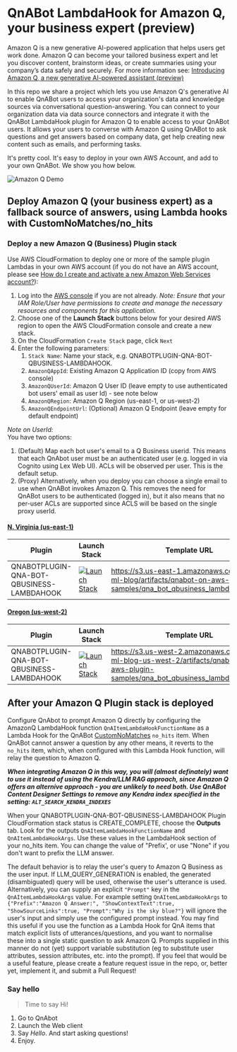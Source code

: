 # QnABot LambdaHook for Amazon Q, your business expert (preview)

Amazon Q is a new generative AI-powered application that helps users get work done. Amazon Q can become your tailored business expert and let you discover content, brainstorm ideas, or create summaries using your company’s data safely and securely. For more information see: [Introducing Amazon Q, a new generative AI-powered assistant (preview)](https://aws.amazon.com/blogs/aws/introducing-amazon-q-a-new-generative-ai-powered-assistant-preview)

In this repo we share a project which lets you use Amazon Q's generative AI to enable QnABot users to access your organization's data and knowledge sources via conversational question-answering. You can connect to your organization data via data source connectors and integrate it with the QnABot LambdaHook plugin for Amazon Q to enable access to your QnABot users. It allows your users to converse with Amazon Q using QnABot to ask questions and get answers based on company data, get help creating new content such as emails, and performing tasks. 

It's pretty cool. It's easy to deploy in your own AWS Account, and add to your own QnABot. We show you how below.

![Amazon Q Demo](../../images/AmazonQLambdaHook.png)

## Deploy Amazon Q (your business expert) as a fallback source of answers, using Lambda hooks with CustomNoMatches/no_hits

### Deploy a new Amazon Q (Business) Plugin stack

Use AWS CloudFormation to deploy one or more of the sample plugin Lambdas in your own AWS account (if you do not have an AWS account, please see [How do I create and activate a new Amazon Web Services account?](https://aws.amazon.com/premiumsupport/knowledge-center/create-and-activate-aws-account/)):

1. Log into the [AWS console](https://console.aws.amazon.com/) if you are not already.
*Note: Ensure that your IAM Role/User have permissions to create and manage the necessary resources and components for this application.*
2. Choose one of the **Launch Stack** buttons below for your desired AWS region to open the AWS CloudFormation console and create a new stack.
3. On the CloudFormation `Create Stack` page, click `Next`
4. Enter the following parameters:
    1. `Stack Name`: Name your stack, e.g. QNABOTPLUGIN-QNA-BOT-QBUSINESS-LAMBDAHOOK.
    2. `AmazonQAppId`: Existing Amazon Q Application ID (copy from AWS console)
    3. `AmazonQUserId`: Amazon Q User ID (leave empty to use authenticated bot users' email as user Id) - see note below
    4. `AmazonQRegion`: Amazon Q Region (us-east-1, or us-west-2)
    5. `AmazonQEndpointUrl`: (Optional) Amazon Q Endpoint (leave empty for default endpoint)

*Note on UserId:*  
You have two options:  
1. (Default) Map each bot user's email to a Q Business userid. This means that each QnAbot user must be an authenticated user (e.g. logged in via Cognito using Lex Web UI). ACLs will be observed per user. This is the default setup.
2. (Proxy) Alternatively, when you deploy you can choose a single email to use when QnABot invokes Amazon Q. This removes the need for QnABot users to be authenticated (logged in), but it also means that no per-user ACLs are supported since ACLS will be based on the single proxy userId.


#### <u>N. Virginia (us-east-1)</u>
Plugin | Launch Stack | Template URL
--- | --- | ---
QNABOTPLUGIN-QNA-BOT-QBUSINESS-LAMBDAHOOK | [![Launch Stack](https://cdn.rawgit.com/buildkite/cloudformation-launch-stack-button-svg/master/launch-stack.svg)](https://us-east-1.console.aws.amazon.com/cloudformation/home?region=us-east-1#/stacks/create/review?templateURL=https://s3.us-east-1.amazonaws.com/aws-ml-blog/artifacts/qnabot-on-aws-plugin-samples/qna_bot_qbusiness_lambdahook.yaml&stackName=QNABOTPLUGIN-QNA-BOT-QBUSINESS-LAMBDAHOOK) | https://s3.us-east-1.amazonaws.com/aws-ml-blog/artifacts/qnabot-on-aws-plugin-samples/qna_bot_qbusiness_lambdahook.yaml

#### <u>Oregon (us-west-2)</u>
Plugin | Launch Stack | Template URL
--- | --- | ---
QNABOTPLUGIN-QNA-BOT-QBUSINESS-LAMBDAHOOK | [![Launch Stack](https://cdn.rawgit.com/buildkite/cloudformation-launch-stack-button-svg/master/launch-stack.svg)](https://us-west-2.console.aws.amazon.com/cloudformation/home?region=us-west-2#/stacks/create/review?templateURL=https://s3.us-west-2.amazonaws.com/aws-ml-blog-us-west-2/artifacts/qnabot-on-aws-plugin-samples/qna_bot_qbusiness_lambdahook.yaml&stackName=QNABOTPLUGIN-QNA-BOT-QBUSINESS-LAMBDAHOOK) | https://s3.us-west-2.amazonaws.com/aws-ml-blog-us-west-2/artifacts/qnabot-on-aws-plugin-samples/qna_bot_qbusiness_lambdahook.yaml

## After your Amazon Q Plugin stack is deployed
Configure QnAbot to prompt Amazon Q directly by configuring the AmazonQ LambdaHook function `QnAItemLambdaHookFunctionName` as a Lambda Hook for the QnABot [CustomNoMatches](https://docs.aws.amazon.com/solutions/latest/qnabot-on-aws/keyword-filters-and-custom-dont-know-answers.html) `no_hits` item. When QnABot cannot answer a question by any other means, it reverts to the `no_hits` item, which, when configured with this Lambda Hook function, will relay the question to Amazon Q.  

***When integrating Amazon Q in this way, you will (almost definately) want to use it instead of using the Kendra/LLM RAG approach, since Amazon Q offers an alternive approach - you are unlikely to need both. Use QnABot Content Designer Settings to remove any Kendra index specified in the setting: `ALT_SEARCH_KENDRA_INDEXES`*** 

When your QNABOTPLUGIN-QNA-BOT-QBUSINESS-LAMBDAHOOK Plugin CloudFormation stack status is CREATE_COMPLETE, choose the **Outputs** tab. Look for the outputs `QnAItemLambdaHookFunctionName` and `QnAItemLambdaHookArgs`. Use these values in the LambdaHook section of your no_hits item. You can change the value of "Prefix', or use "None" if you don't want to prefix the LLM answer.

The default behavior is to relay the user's query to Amazon Q Business as the user input. If LLM_QUERY_GENERATION is enabled, the generated (disambiguated) query will be used, otherwise the user's utterance is used.  
Alternatively, you can supply an explicit `"Prompt"` key in the `QnAItemLambdaHookArgs` value. For example setting `QnAItemLambdaHookArgs` to `{"Prefix":"Amazon Q Answer:", "ShowContextText":true, "ShowSourceLinks":true, "Prompt":"Why is the sky blue?"}` will ignore the user's input and simply use the configured prompt instead. You may find this useful if you use the function as a Lambda Hook for QnA items that match explicit lists of utterances/questions, and you want to normalise these into a single static question to ask Amazon Q. Prompts supplied in this manner do not (yet) support variable substitution (eg to substitute user attributes, session attributes, etc. into the prompt). If you feel that would be a useful feature, please create a feature request issue in the repo, or, better yet, implement it, and submit a Pull Request!  

### Say hello
> Time to say Hi!

1. Go to QnAbot
2. Launch the Web client
4. Say *Hello*. And start asking questions!
5. Enjoy.

